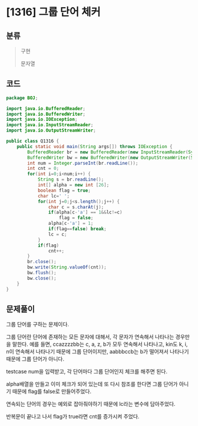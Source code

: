 # [1316] 그룹 단어 체커

## 분류
> 구현
>
> 문자열

## 코드
```java
package BOJ;

import java.io.BufferedReader;
import java.io.BufferedWriter;
import java.io.IOException;
import java.io.InputStreamReader;
import java.io.OutputStreamWriter;

public class Q1316 {
	public static void main(String args[]) throws IOException {
		BufferedReader br = new BufferedReader(new InputStreamReader(System.in));
		BufferedWriter bw = new BufferedWriter(new OutputStreamWriter(System.out));
		int num = Integer.parseInt(br.readLine());
		int cnt = 0;
		for(int i=0;i<num;i++) {
			String s = br.readLine();
			int[] alpha = new int [26];
			boolean flag = true;
			char lc=' ';
			for(int j=0;j<s.length();j++) {
				char c = s.charAt(j);
				if(alpha[c-'a'] == 1&&lc!=c)
					flag = false;
				alpha[c-'a'] = 1;
				if(flag==false) break;
				lc = c;
			}
			if(flag)
				cnt++;
		}
		br.close();
		bw.write(String.valueOf(cnt));
		bw.flush();
		bw.close();
	}
}
```

## 문제풀이

그룹 단어를 구하는 문제이다.

그룹 단어란 단어에 존재하는 모든 문자에 대해서, 각 문자가 연속해서 나타나는 경우만을 말한다. 예를 들면, ccazzzzbb는 c, a, z, b가 모두 연속해서 나타나고, kin도 k, i, n이 연속해서 나타나기 때문에 그룹 단어이지만, aabbbccb는 b가 떨어져서 나타나기 때문에 그룹 단어가 아니다.

testcase num을 입력받고, 각 단어마다 그룹 단어인지 체크를 해주면 된다.

alpha배열을 만들고 이미 체크가 되어 있는데 또 다시 참조를 한다면 그룹 단어가 아니기 때문에 flag를 false로 만들어주었다.

연속되는 단어의 경우는 예외로 잡아줘야하기 때문에 lc라는 변수에 담아주었다.

반복문이 끝나고 나서 flag가 true라면 cnt를 증가시켜 주었다.